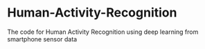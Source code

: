 # Human-Activity-Recognition
The code for Human Activity Recognition using deep learning from smartphone sensor data
